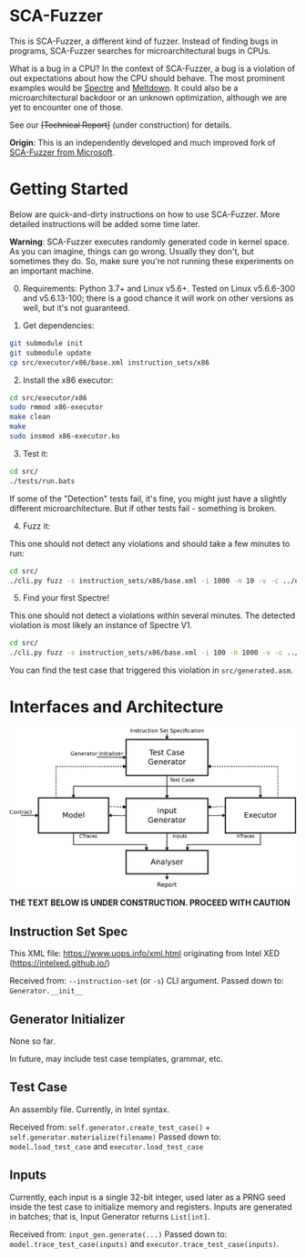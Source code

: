 # SCA-Fuzzer

This is SCA-Fuzzer, a different kind of fuzzer.
Instead of finding bugs in programs, SCA-Fuzzer searches for microarchitectural bugs in CPUs.

What is a bug in a CPU?
In the context of SCA-Fuzzer, a bug is a violation of out expectations about how the CPU should behave.
The most prominent examples would be [Spectre](https://spectreattack.com/) and [Meltdown](https://meltdownattack.com/).
It could also be a microarchitectural backdoor or an unknown optimization, although we are yet to encounter one of those.

See our ~~[Technical Report]~~ (under construction) for details.


**Origin**: This is an independently developed and much improved fork of [SCA-Fuzzer from Microsoft](https://github.com/microsoft/sca-fuzzer).

# Getting Started

Below are quick-and-dirty instructions on how to use SCA-Fuzzer.
More detailed instructions will be added some time later.

**Warning**: SCA-Fuzzer executes randomly generated code in kernel space.
As you can imagine, things can go wrong.
Usually they don't, but sometimes they do.
So, make sure you're not running these experiments on an important machine.

0. Requirements: 
   Python 3.7+ and Linux v5.6+. 
   Tested on Linux v5.6.6-300 and v5.6.13-100; there is a good chance it will work on other versions as well, but it's not guaranteed.

1. Get dependencies:

```bash
git submodule init
git submodule update
cp src/executor/x86/base.xml instruction_sets/x86
```

2. Install the x86 executor:

```bash
cd src/executor/x86 
sudo rmmod x86-executor
make clean
make
sudo insmod x86-executor.ko
```

3. Test it:

```bash
cd src/
./tests/run.bats
```

If some of the "Detection" tests fail, it's fine, you might just have a slightly different microarchitecture. But if other tests fail - something is broken.

4. Fuzz it:

This one should not detect any violations and should take a few minutes to run:

```bash
cd src/
./cli.py fuzz -s instruction_sets/x86/base.xml -i 1000 -n 10 -v -c ../evaluation/1_fuzzing_main/bm-bpas.yaml
```

5. Find your first Spectre!

This one should not detect a violations within several minutes.
The detected violation is most likely an instance of Spectre V1.

```bash
cd src/
./cli.py fuzz -s instruction_sets/x86/base.xml -i 100 -n 1000 -v -c ../evaluation/fast-spectre-v1.yaml
```

You can find the test case that triggered this violation in `src/generated.asm`.



# Interfaces and Architecture

![architecture](Arch.png)

**THE TEXT BELOW IS UNDER CONSTRUCTION. PROCEED WITH CAUTION**


## Instruction Set Spec
This XML file: https://www.uops.info/xml.html originating from Intel XED (https://intelxed.github.io/)

Received from: `--instruction-set` (or `-s`) CLI argument.
Passed down to: `Generator.__init__`


## Generator Initializer
None so far.

In future, may include test case templates, grammar, etc.

## Test Case
An assembly file. Currently, in Intel syntax.

Received from: `self.generator.create_test_case()` + `self.generator.materialize(filename)`
Passed down to: `model.load_test_case` and `executor.load_test_case`


## Inputs
Currently, each input is a single 32-bit integer, used later as a PRNG seed inside the test case to initialize memory and registers.
Inputs are generated in batches; that is, Input Generator returns `List[int]`.

Received from: `input_gen.generate(...)`
Passed down to: `model.trace_test_case(inputs)` and `executor.trace_test_case(inputs)`.
